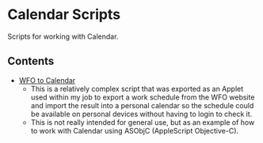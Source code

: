 # Calendar Scripts

Scripts for working with Calendar.

## Contents

- [WFO to Calendar](./WFO-to-Calendar.applescript)
    - This is a relatively complex script that was exported as an Applet used within my job to export a work schedule from the WFO website and import the result into a personal calendar so the schedule could be available on personal devices without having to login to check it.
    - This is not really intended for general use, but as an example of how to work with Calendar using ASObjC (AppleScript Objective-C).
